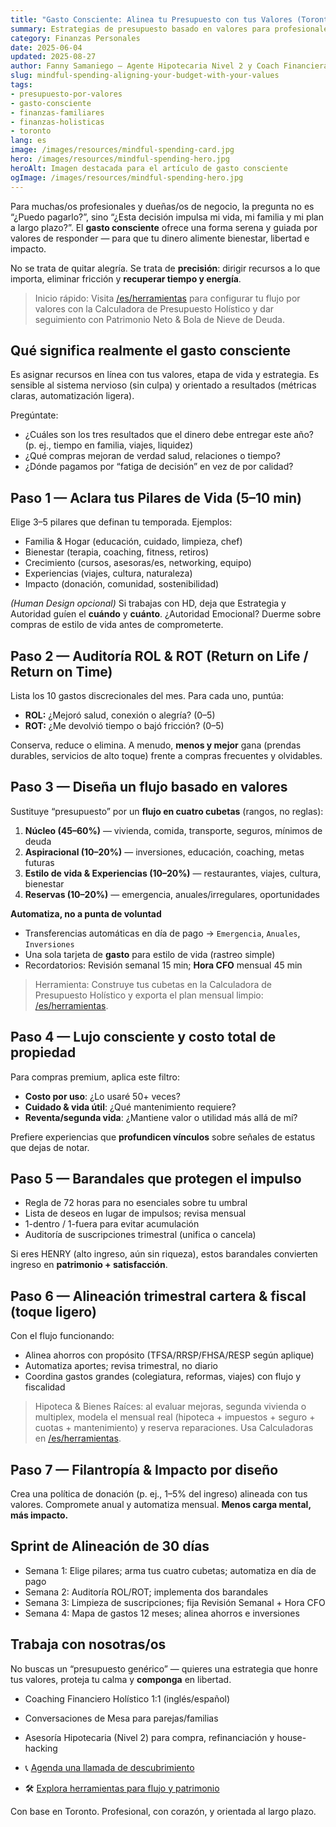 ```yaml
---
title: "Gasto Consciente: Alinea tu Presupuesto con tus Valores (Toronto 2025)"
summary: Estrategias de presupuesto basado en valores para profesionales y familias en Toronto — alinea tu flujo de caja con lo que realmente importa.
category: Finanzas Personales
date: 2025-06-04
updated: 2025-08-27
author: Fanny Samaniego — Agente Hipotecaria Nivel 2 y Coach Financiera Holística
slug: mindful-spending-aligning-your-budget-with-your-values
tags:
- presupuesto-por-valores
- gasto-consciente
- finanzas-familiares
- finanzas-holisticas
- toronto
lang: es
image: /images/resources/mindful-spending-card.jpg
hero: /images/resources/mindful-spending-hero.jpg
heroAlt: Imagen destacada para el artículo de gasto consciente
ogImage: /images/resources/mindful-spending-hero.jpg
---
```

Para muchas/os profesionales y dueñas/os de negocio, la pregunta no es “¿Puedo pagarlo?”, sino “¿Esta decisión impulsa mi vida, mi familia y mi plan a largo plazo?”. El **gasto consciente** ofrece una forma serena y guiada por valores de responder — para que tu dinero alimente bienestar, libertad e impacto.

No se trata de quitar alegría. Se trata de **precisión**: dirigir recursos a lo que importa, eliminar fricción y **recuperar tiempo y energía**.

> Inicio rápido: Visita [/es/herramientas](/es/herramientas) para configurar tu flujo por valores con la Calculadora de Presupuesto Holístico y dar seguimiento con Patrimonio Neto & Bola de Nieve de Deuda.

## Qué significa realmente el gasto consciente

Es asignar recursos en línea con tus valores, etapa de vida y estrategia. Es sensible al sistema nervioso (sin culpa) y orientado a resultados (métricas claras, automatización ligera).

Pregúntate:
- ¿Cuáles son los tres resultados que el dinero debe entregar este año? (p. ej., tiempo en familia, viajes, liquidez)  
- ¿Qué compras mejoran de verdad salud, relaciones o tiempo?  
- ¿Dónde pagamos por “fatiga de decisión” en vez de por calidad?

## Paso 1 — Aclara tus Pilares de Vida (5–10 min)

Elige 3–5 pilares que definan tu temporada. Ejemplos:
- Familia & Hogar (educación, cuidado, limpieza, chef)  
- Bienestar (terapia, coaching, fitness, retiros)  
- Crecimiento (cursos, asesoras/es, networking, equipo)  
- Experiencias (viajes, cultura, naturaleza)  
- Impacto (donación, comunidad, sostenibilidad)

*(Human Design opcional)* Si trabajas con HD, deja que Estrategia y Autoridad guíen el **cuándo** y **cuánto**. ¿Autoridad Emocional? Duerme sobre compras de estilo de vida antes de comprometerte.

## Paso 2 — Auditoría ROL & ROT (Return on Life / Return on Time)

Lista los 10 gastos discrecionales del mes. Para cada uno, puntúa:
- **ROL:** ¿Mejoró salud, conexión o alegría? (0–5)  
- **ROT:** ¿Me devolvió tiempo o bajó fricción? (0–5)

Conserva, reduce o elimina. A menudo, **menos y mejor** gana (prendas durables, servicios de alto toque) frente a compras frecuentes y olvidables.

## Paso 3 — Diseña un flujo basado en valores

Sustituye “presupuesto” por un **flujo en cuatro cubetas** (rangos, no reglas):
1. **Núcleo (45–60%)** — vivienda, comida, transporte, seguros, mínimos de deuda  
2. **Aspiracional (10–20%)** — inversiones, educación, coaching, metas futuras  
3. **Estilo de vida & Experiencias (10–20%)** — restaurantes, viajes, cultura, bienestar  
4. **Reservas (10–20%)** — emergencia, anuales/irregulares, oportunidades

**Automatiza, no a punta de voluntad**
- Transferencias automáticas en día de pago → `Emergencia`, `Anuales`, `Inversiones`  
- Una sola tarjeta de **gasto** para estilo de vida (rastreo simple)  
- Recordatorios: Revisión semanal 15 min; **Hora CFO** mensual 45 min

> Herramienta: Construye tus cubetas en la Calculadora de Presupuesto Holístico y exporta el plan mensual limpio: [/es/herramientas](/es/herramientas).

## Paso 4 — Lujo consciente y costo total de propiedad

Para compras premium, aplica este filtro:
- **Costo por uso**: ¿Lo usaré 50+ veces?  
- **Cuidado & vida útil**: ¿Qué mantenimiento requiere?  
- **Reventa/segunda vida**: ¿Mantiene valor o utilidad más allá de mí?

Prefiere experiencias que **profundicen vínculos** sobre señales de estatus que dejas de notar.

## Paso 5 — Barandales que protegen el impulso

- Regla de 72 horas para no esenciales sobre tu umbral  
- Lista de deseos en lugar de impulsos; revisa mensual  
- 1-dentro / 1-fuera para evitar acumulación  
- Auditoría de suscripciones trimestral (unifica o cancela)

Si eres HENRY (alto ingreso, aún sin riqueza), estos barandales convierten ingreso en **patrimonio + satisfacción**.

## Paso 6 — Alineación trimestral cartera & fiscal (toque ligero)

Con el flujo funcionando:
- Alinea ahorros con propósito (TFSA/RRSP/FHSA/RESP según aplique)  
- Automatiza aportes; revisa trimestral, no diario  
- Coordina gastos grandes (colegiatura, reformas, viajes) con flujo y fiscalidad

> Hipoteca & Bienes Raíces: al evaluar mejoras, segunda vivienda o multiplex, modela el mensual real (hipoteca + impuestos + seguro + cuotas + mantenimiento) y reserva reparaciones. Usa Calculadoras en [/es/herramientas](/es/herramientas).

## Paso 7 — Filantropía & Impacto por diseño

Crea una política de donación (p. ej., 1–5% del ingreso) alineada con tus valores. Compromete anual y automatiza mensual. **Menos carga mental, más impacto.**

## Sprint de Alineación de 30 días

- Semana 1: Elige pilares; arma tus cuatro cubetas; automatiza en día de pago  
- Semana 2: Auditoría ROL/ROT; implementa dos barandales  
- Semana 3: Limpieza de suscripciones; fija Revisión Semanal + Hora CFO  
- Semana 4: Mapa de gastos 12 meses; alinea ahorros e inversiones

## Trabaja con nosotras/os

No buscas un “presupuesto genérico” — quieres una estrategia que honre tus valores, proteja tu calma y **componga** en libertad.

- Coaching Financiero Holístico 1:1 (inglés/español)  
- Conversaciones de Mesa para parejas/familias  
- Asesoría Hipotecaria (Nivel 2) para compra, refinanciación y house-hacking

- 📞 [Agenda una llamada de descubrimiento](/es/contacto)  
- 🛠 [Explora herramientas para flujo y patrimonio](/es/herramientas)

Con base en Toronto. Profesional, con corazón, y orientada al largo plazo.
